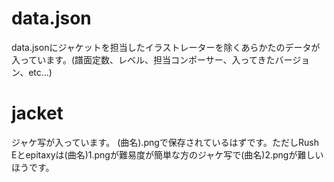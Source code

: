 # data.json
data.jsonにジャケットを担当したイラストレーターを除くあらかたのデータが入っています。(譜面定数、レベル、担当コンポーサー、入ってきたバージョン、etc...)
# jacket
ジャケ写が入っています。
(曲名).pngで保存されているはずです。ただしRush Eとepitaxyは(曲名)1.pngが難易度が簡単な方のジャケ写で(曲名)2.pngが難しいほうです。